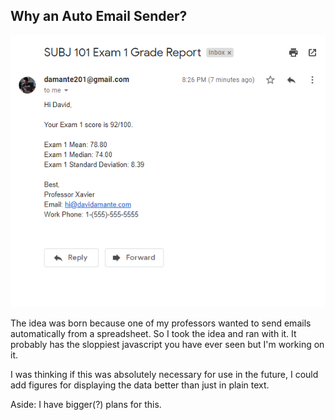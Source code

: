 ## Why an Auto Email Sender?

<img src="auto_email_sender.png"/>

The idea was born because one of my professors wanted to send emails automatically from a spreadsheet. So I took the idea and ran with it. It probably has the sloppiest javascript you have ever seen but I'm working on it.

I was thinking if this was absolutely necessary for use in the future, I could add figures for displaying the data better than just in plain text.

Aside: I have bigger(?) plans for this.

